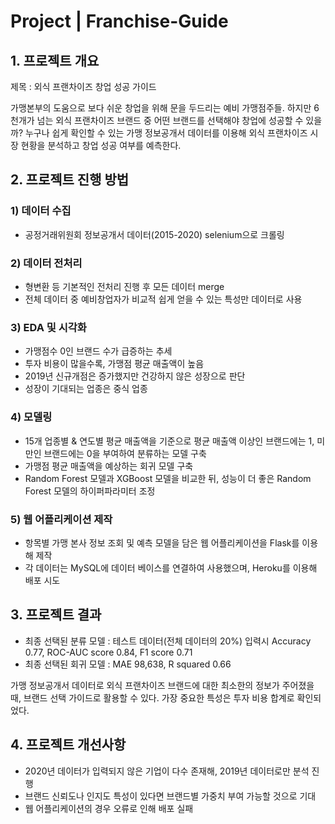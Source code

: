 # Project | Franchise-Guide

## 1. 프로젝트 개요
제목 : 외식 프랜차이즈 창업 성공 가이드

가맹본부의 도움으로 보다 쉬운 창업을 위해 문을 두드리는 예비 가맹점주들. 하지만 6천개가 넘는 외식 프랜차이즈 브랜드 중 어떤 브랜드를 선택해야 창업에 성공할 수 있을까? 누구나 쉽게 확인할 수 있는 가맹 정보공개서 데이터를 이용해 외식 프랜차이즈 시장 현황을 분석하고 창업 성공 여부를 예측한다.

## 2. 프로젝트 진행 방법
### 1) 데이터 수집
- 공정거래위원회 정보공개서 데이터(2015-2020) selenium으로 크롤링

### 2) 데이터 전처리
- 형변환 등 기본적인 전처리 진행 후 모든 데이터 merge
- 전체 데이터 중 예비창업자가 비교적 쉽게 얻을 수 있는 특성만 데이터로 사용

### 3) EDA 및 시각화
- 가맹점수 0인 브랜드 수가 급증하는 추세
- 투자 비용이 많을수록, 가맹점 평균 매출액이 높음
- 2019년 신규개점은 증가했지만 건강하지 않은 성장으로 판단
- 성장이 기대되는 업종은 중식 업종

### 4) 모델링
- 15개 업종별 & 연도별 평균 매출액을 기준으로 평균 매출액 이상인 브랜드에는 1, 미만인 브랜드에는 0을 부여하여 분류하는 모델 구축
- 가맹점 평균 매출액을 예상하는 회귀 모델 구축
- Random Forest 모델과 XGBoost 모델을 비교한 뒤, 성능이 더 좋은 Random Forest 모델의 하이퍼파라미터 조정

### 5) 웹 어플리케이션 제작
- 항목별 가맹 본사 정보 조회 및 예측 모델을 담은 웹 어플리케이션을 Flask를 이용해 제작
- 각 데이터는 MySQL에 데이터 베이스를 연결하여 사용했으며, Heroku를 이용해 배포 시도

## 3. 프로젝트 결과
- 최종 선택된 분류 모델 : 테스트 데이터(전체 데이터의 20%) 입력시 Accuracy 0.77, ROC-AUC score 0.84, F1 score 0.71
- 최종 선택된 회귀 모델 : MAE 98,638, R squared 0.66

가맹 정보공개서 데이터로 외식 프랜차이즈 브랜드에 대한 최소한의 정보가 주어졌을 때, 브랜드 선택 가이드로 활용할 수 있다.
가장 중요한 특성은 투자 비용 합계로 확인되었다.

## 4. 프로젝트 개선사항
- 2020년 데이터가 입력되지 않은 기업이 다수 존재해, 2019년 데이터로만 분석 진행
- 브랜드 신뢰도나 인지도 특성이 있다면 브랜드별 가중치 부여 가능할 것으로 기대
- 웹 어플리케이션의 경우 오류로 인해 배포 실패
